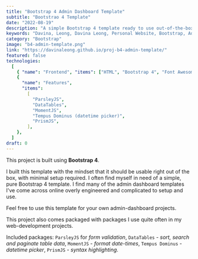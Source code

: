 ```yaml
---
title: "Bootstrap 4 Admin Dashboard Template"
subtitle: "Bootstrao 4 Template"
date: "2022-08-19"
description: "A simple Bootstrap 4 template ready to use out-of-the-box!"
keywords: "Davina, Leong, Davina Leong, Personal Website, Bootstrap, Admin, Template, Bootstrap 4 Admin Dashboard Template, HTML, CSS, Font Awesome 5, Bootstrap 4, ParsleyJS, DataTables, MomentJS, Tempus Dominus, DateTimePicker, PrismJS"
category: "Bootstrap"
image: "b4-admin-template.png"
link: "https://davinaleong.github.io/proj-b4-admin-template/"
featured: false
technologies:
  [
    { "name": "Frontend", "items": ["HTML", "Bootstrap 4", "Font Awesome 5"] },
    {
      "name": "Features",
      "items":
        [
          "ParsleyJS",
          "DataTables",
          "MomentJS",
          "Tempus Dominus (datetime picker)",
          "PrismJS",
        ],
    },
  ]
draft: 0
---
```


This project is built using **Bootstrap 4**.

I built this template with the mindset that it should be usable right out of the box, with minimal setup required. I often find myself in need of a simple, pure Bootstrap 4 template. I find many of the admin dashboard templates I've come across online overly engineered and complicated to setup and use.

Feel free to use this template for your own admin-dashboard projects.

This project also comes packaged with packages I use quite often in my web-development projects.

Included packages: `ParsleyJS` for _form validation_, `DataTables` - _sort, search and paginate table data_, `MomentJS` - _format date-times_, `Tempus Dominus` - _datetime picker_, `PrismJS` - _syntax highlighting_.

